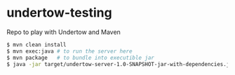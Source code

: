 # undertow-testing
Repo to play with Undertow and Maven

```sh
$ mvn clean install
$ mvn exec:java # to run the server here
$ mvn package   # to bundle into executible jar
$ java -jar target/undertow-server-1.0-SNAPSHOT-jar-with-dependencies.jar
```
